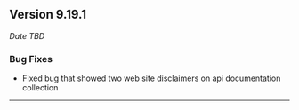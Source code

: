 
## Version 9.19.1
_Date TBD_

### Bug Fixes
* Fixed bug that showed two web site disclaimers on api documentation collection

---

